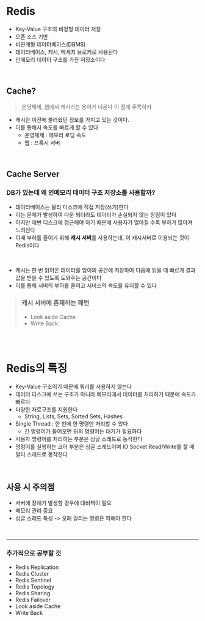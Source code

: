 # Redis
* Key-Value 구조의 비정형 데이터 저장
* 오픈 소스 기반
* 비관계형 데이터베이스(DBMS)
* 데이터베이스, 캐시, 메세지 브로커로 사용된다
* 인메모리 데이터 구조를 가진 저장소이다

<br>

## Cache?
> 운영체제, 웹에서 캐시라는 용어가 나온다 이 점에 주목하자

* 캐시란 이전에 불러왔던 정보를 가지고 있는 것이다.
* 이를 통해서 속도를 빠르게 할 수 있다
  * 운영체제 : 메모리 로딩 속도
  * 웹 : 프록시 서버

<br>

## Cache Server
### DB가 있는데 왜 인메모리 데이터 구조 저장소를 사용할까?
* 데이터베이스는 물리 디스크에 직접 저장(쓰기)한다
* 이는 문제가 발생하여 다운 되더라도 데이터가 손실되지 않는 장점이 있다
* 하지만 매번 디스크에 접근해야 하기 때문에 사용자가 많아질 수록 부하가 많아져 느려진다
* 이때 부하를 줄이기 위해 **캐시 서버**를 사용하는데, 이 캐시서버로 이용되는 것이 Redis이다

<br>

* 캐시는 한 번 읽어온 데이터를 임이의 공간에 저장하여 다음에 읽을 때 빠르게 결과값을 받을 수 있도록 도와주는 공간이다
* 이를 통해 서버의 부하를 줄이고 서비스의 속도를 유지할 수 있다
> ### 캐시 서버에 존재하는 패턴
> * Look aside Cache
> * Write Back

<br>
<br>

# Redis의 특징
* Key-Value 구조이기 때문에 쿼리를 사용하지 않는다
* 데이터 디스크에 쓰는 구조가 아니라 메모리에서 데이터를 처리하기 때문에 속도가 빠르다
* 다양한 자료구조를 지원한다
  * String, Lists, Sets, Sorted Sets, Hashes
* Single Thread : 한 번에 한 명령만 처리할 수 있다
  * 긴 명령어가 들어오면 뒤의 명령어는 대기가 필요하다
* 사용자 명령어를 처리하는 부분은 싱글 스레드로 동작한다
* 명령어를 실행하는 코어 부분은 싱글 스레드이며 IO Socket Read/Write를 할 때 멀티 스레드로 동작한다

<br>

## 사용 시 주의점
* 서버에 장애가 발생할 경우에 대비책이 필요
* 메모리 관리 중요
* 싱글 스레드 특성 -> 오래 걸리는 명령은 피해야 한다

<br>

- - -
### 추가적으로 공부할 것
* Redis Replication
* Redis Cluster
* Redis Sentinel
* Redis Topology
* Redis Sharing
* Redis Failover
* Look aside Cache
* Write Back
